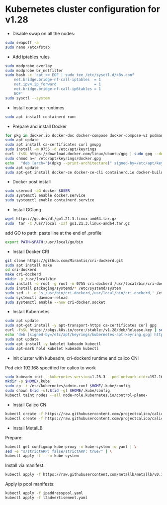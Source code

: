 # Kubernetes cluster configuration for v1.28

- Disable swap on all the nodes:

```bash
sudo swapoff -a
sudo nano /etc/fstab
```

- Add iptables rules

```bash
sudo modprobe overlay
sudo modprobe br_netfilter
sudo bash -c 'cat << EOF | sudo tee /etc/sysctl.d/k8s.conf
    net.bridge.bridge-nf-call-iptables  = 1
    net.ipv4.ip_forward                 = 1
    net.bridge.bridge-nf-call-ip6tables = 1
    EOF'
sudo sysctl --system
```

- Install container runtimes

```bash
sudo apt install containerd runc
```

- Prepare and install Docker

```bash
for pkg in docker.io docker-doc docker-compose docker-compose-v2 podman-docker containerd runc; do sudo apt-get remove $pkg; done
sudo apt update
sudo apt install ca-certificates curl gnupg
sudo install -m 0755 -d /etc/apt/keyrings
curl -fsSL https://download.docker.com/linux/ubuntu/gpg | sudo gpg --dearmor -o /etc/apt/keyrings/docker.gpg
sudo chmod a+r /etc/apt/keyrings/docker.gpg
echo   "deb [arch="$(dpkg --print-architecture)" signed-by=/etc/apt/keyrings/docker.gpg] https://download.docker.com/linux/ubuntu \  "$(. /etc/os-release && echo "$VERSION_CODENAME")" stable" |   sudo tee /etc/apt/sources.list.d/docker.list > /dev/null
sudo apt update
sudo apt-get install docker-ce docker-ce-cli containerd.io docker-buildx-plugin docker-compose-plugin
```

- Docker post install

```bash
sudo usermod -aG docker $USER
sudo systemctl enable docker.service
sudo systemctl enable containerd.service
```

- Install GOlang

```bash
wget https://go.dev/dl/go1.21.3.linux-amd64.tar.gz
sudo  tar -C /usr/local -xzf go1.21.3.linux-amd64.tar.gz
```

add GO to path: paste line at the end of .profile

```bash
export PATH=$PATH:/usr/local/go/bin
```

- Install Docker CRI

```bash
git clone https://github.com/Mirantis/cri-dockerd.git
sudo apt install make
cd cri-dockerd
make cri-dockerd
mkdir -p /usr/local/bin
sudo install -o root -g root -m 0755 cri-dockerd /usr/local/bin/cri-dockerd
sudo install packaging/systemd/* /etc/systemd/system
sudo sed -i -e 's,/usr/bin/cri-dockerd,/usr/local/bin/cri-dockerd,' /etc/systemd/system/cri-docker.service
sudo systemctl daemon-reload
sudo systemctl enable --now cri-docker.socket
```

- Install Kubernetes

```bash
sudo apt update
sudo apt-get install -y apt-transport-https ca-certificates curl gpg
curl -fsSL https://pkgs.k8s.io/core:/stable:/v1.28/deb/Release.key | sudo gpg --dearmor -o /etc/apt/keyrings/kubernetes-apt-keyring.gpg
echo 'deb [signed-by=/etc/apt/keyrings/kubernetes-apt-keyring.gpg] https://pkgs.k8s.io/core:/stable:/v1.28/deb/ /' | sudo tee /etc/apt/sources.list.d/kubernetes.list
sudo apt update
sudo apt install -y kubelet kubeadm kubectl
sudo apt-mark hold kubelet kubeadm kubectl
```

- Init cluster with kubeadm, cri-dockerd runtime and calico CNI

Pod cidr 192.168 specified for calico to work
```bash
sudo kubeadm init --kubernetes-version=1.28.3 --pod-network-cidr=192.168.0.0/16 --cri-socket=unix:///var/run/cri-dockerd.sock
mkdir -p $HOME/.kube
sudo cp -i /etc/kubernetes/admin.conf $HOME/.kube/config
sudo chown $(id -u):$(id -g) $HOME/.kube/config
kubectl taint nodes --all node-role.kubernetes.io/control-plane-
```

- Install Calico CNI

```bash
kubectl create -f https://raw.githubusercontent.com/projectcalico/calico/v3.26.3/manifests/tigera-operator.yaml
kubectl create -f https://raw.githubusercontent.com/projectcalico/calico/v3.26.3/manifests/custom-resources.yaml
```

- Install MetalLB

Prepare:
```bash
kubectl get configmap kube-proxy -n kube-system -o yaml | \
sed -e "s/strictARP: false/strictARP: true/" | \
kubectl apply -f - -n kube-system
```

Install via manifest:
```bash
kubectl apply -f https://raw.githubusercontent.com/metallb/metallb/v0.13.12/config/manifests/metallb-native.yaml
```

Apply ip pool manifests:
```bash
kubectl apply -f ipaddresspool.yaml
kubectl apply -f l2advertisement.yaml
```